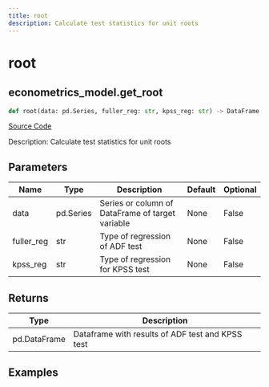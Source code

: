 ```yaml
---
title: root
description: Calculate test statistics for unit roots
---
```

# root

## econometrics_model.get_root

```python
def root(data: pd.Series, fuller_reg: str, kpss_reg: str) -> DataFrame:
```
[Source Code](https://github.com/OpenBB-finance/OpenBBTerminal/tree/main/openbb_terminal/econometrics/econometrics_model.py#L165)

Description: Calculate test statistics for unit roots

## Parameters

| Name | Type | Description | Default | Optional |
| ---- | ---- | ----------- | ------- | -------- |
| data | pd.Series | Series or column of DataFrame of target variable | None | False |
| fuller_reg | str | Type of regression of ADF test | None | False |
| kpss_reg | str | Type of regression for KPSS test | None | False |

## Returns

| Type | Description |
| ---- | ----------- |
| pd.DataFrame | Dataframe with results of ADF test and KPSS test |

## Examples

